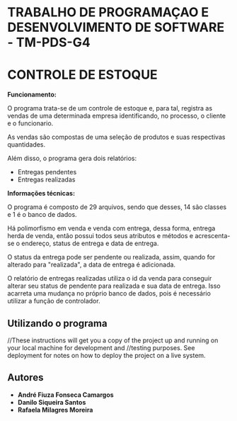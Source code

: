 # TRABALHO DE PROGRAMAÇAO E DESENVOLVIMENTO DE SOFTWARE - TM-PDS-G4

#	 		CONTROLE DE ESTOQUE
**Funcionamento:**

O programa trata-se de um controle de estoque e, para tal, registra as vendas de uma determinada empresa 
identificando, no processo, o cliente e o funcionario.
	
As vendas são compostas de uma seleção de produtos e suas respectivas quantidades.
	
Além disso, o programa gera dois relatórios:
* Entregas pendentes
* Entregas realizadas

**Informações técnicas:**

O programa é composto de 29 arquivos, sendo que desses, 14 são classes e 1 é o banco de dados.
	
Há polimorfismo em venda e venda com entrega, dessa forma, entrega herda de venda, então possui todos seus 
atributos e métodos e acrescenta-se o endereço, status de entrega e data de entrega.
	
O status da entrega pode ser pendente ou realizada, assim, quando for alterado para "realizada", a data de
entrega é adicionada. 

O relatório de entregas realizadas utiliza o id da venda para conseguir alterar seu status de pendente para realizada e sua data de entrega. Isso acarreta uma mudança no próprio banco de dados, pois é necessário utilizar a função de controlador.


## Utilizando o programa

//These instructions will get you a copy of the project up and running on your local machine for development and //testing purposes. See deployment for notes on how to deploy the project on a live system.


## Autores

* **André Fiuza Fonseca Camargos** 
* **Danilo Siqueira Santos** 
* **Rafaela Milagres Moreira**   